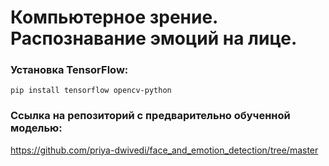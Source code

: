 # Компьютерное зрение. Распознавание эмоций на лице.

### Установка TensorFlow:
```
pip install tensorflow opencv-python
```

### Ссылка на репозиторий с предварительно обученной моделью:
https://github.com/priya-dwivedi/face_and_emotion_detection/tree/master
